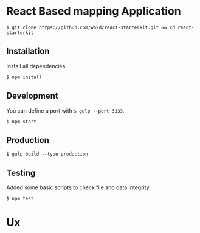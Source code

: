 # React Based mapping Application

```
$ git clone https://github.com/wbkd/react-starterkit.git && cd react-starterkit
```

## Installation

Install all dependencies.

```
$ npm install
```
## Development
You can define a port with `$ gulp --port 3333`.

```
$ npm start
```

## Production
```
$ gulp build --type production
```

## Testing
Added some basic scripts to check file and data integrity

```
$ npm test

```
# Ux
